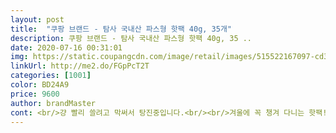 ```yaml
---
layout: post 
title:  "쿠팡 브랜드 - 탐사 국내산 파스형 핫팩 40g, 35개" 
description: 쿠팡 브랜드 - 탐사 국내산 파스형 핫팩 40g, 35 ..
date: 2020-07-16 00:31:01 
img: https://static.coupangcdn.com/image/retail/images/515522167097-cd38eb68-7048-4481-845f-720981fb01cb.jpg 
linkUrl: http://me2.do/FGpPcT2T 
categories: [1001] 
color: BD24A9 
price: 9600 
author: brandMaster 
cont: <br/>걍 빨리 쓸려고 막써서 탕진중입니다.<br/><br/>겨울에 꼭 챙겨 다니는 핫팩!<br/>교체하여 24시간×7일을 연속하여 사용했습니다.<br/><br/>그 결과 속이 엄청 편하고 뭔가 순환이 잘되는 느낌.<br/><br/>그래서 올 겨울맞이로 쟁여 놓을 핫팩을 찾다가 탐사 파스형 핫팩을 발견했네요.<br/><br/>그리고 24시간을 7일간 써보았는데 놀라운일이 생겼습니다!!<br/>근데 제가 오늘 7일만에 뱀똥을 누고 변기가 막힐뻔했네요!!<br/>기온이 확 떨어진 날, 회사 팀원에게 하나씩 가볍게 선물했는데 좋아하네요.<br/><br/>다른사람도 4개썼는데... <br/>.<br/> 총 4명이 써보니... <br/> 얇은 런닝위에 붙였는데 넘 미지근하답니다.<br/><br/>다른사람에게 추천하고 싶진 않습니다.<br/><br/>들었습니다.<br/> 그래서 뭔가 좋겠지싶어 계속 쓰고있었는데<br/>뜯어낼 때 옷 소재 상할까 봐 걱정되긴 하지만, 파스형이니 어쩔 수 없는 부분이라고 생각하면서 잘 사용합니다.<br/><br/>뭔가 조짐이 다르다싶더니 오늘 뱀한마리 황금똥 봤어요<br/>배와 내장이 가벼워진느낌, 시원하고 장마사지받은느낌이<br/> 
---
```

 